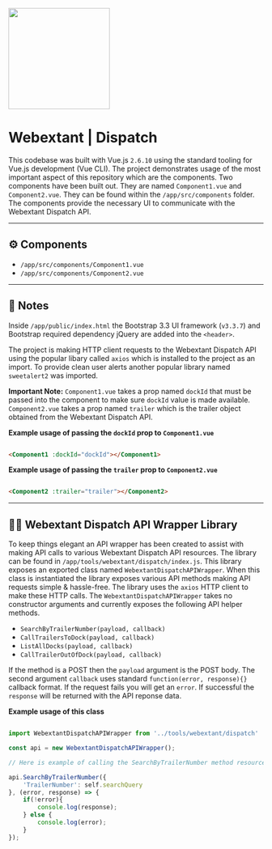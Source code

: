 <br>
<img src="https://i.imgur.com/6zuOkud.png" width="200">

# Webextant | Dispatch

This codebase was built with Vue.js `2.6.10` using the standard tooling for Vue.js development (Vue CLI). The project demonstrates usage of the most important aspect of this repository which are the components. Two components have been built out. They are named `Component1.vue` and `Component2.vue`. They can be found within the `/app/src/components` folder. The components provide the necessary UI to communicate with the Webextant Dispatch API. 
***

## ⚙️ Components
- `/app/src/components/Component1.vue`
- `/app/src/components/Component2.vue`
***

## 📝 Notes
Inside `/app/public/index.html` the Bootstrap 3.3 UI framework (`v3.3.7`) and Bootstrap required dependency jQuery are added into the `<header>`. 

The project is making HTTP client requests to the Webextant Dispatch API using the popular libary called `axios` which is installed to the project as an import. To provide clean user alerts another popular library named `sweetalert2` was imported.

__Important Note:__ `Component1.vue` takes a prop named `dockId` that must be passed into the component to make sure `dockId` value is made available. `Component2.vue` takes a prop named `trailer` which is the trailer object obtained from the Webextant Dispatch API.

__Example usage of passing the `dockId` prop to `Component1.vue`__

```html

<Component1 :dockId="dockId"></Component1>

```

__Example usage of passing the `trailer` prop to `Component2.vue`__

```html

<Component2 :trailer="trailer"></Component2>

```
***

## 👨‍💻 Webextant Dispatch API Wrapper Library
To keep things elegant an API wrapper has been created to assist with making API calls to various Webextant Dispatch API resources. The library can be found in `/app/tools/webextant/dispatch/index.js`. This library exposes an exported class named `WebextantDispatchAPIWrapper`. When this class is instantiated the library exposes various API methods making API requests simple & hassle-free. The library uses the `axios` HTTP client to make these HTTP calls. The `WebextantDispatchAPIWrapper` takes no constructor arguments and currently exposes the following API helper methods.

- `SearchByTrailerNumber(payload, callback)`
- `CallTrailersToDock(payload, callback)`
- `ListAllDocks(payload, callback)`
- `CallTrailerOutOfDock(payload, callback)`

If the method is a POST then the `payload` argument is the POST body. The second argument `callback` uses standard `function(error, response){}` callback format. If the request fails you will get an `error`. If successful the `response` will be returned with the API reponse data. 

__Example usage of this class__

```javascript

import WebextantDispatchAPIWrapper from '../tools/webextant/dispatch'

const api = new WebextantDispatchAPIWrapper();

// Here is example of calling the SearchByTrailerNumber method resource

api.SearchByTrailerNumber({
    'TrailerNumber': self.searchQuery
}, (error, response) => {
    if(!error){
        console.log(response);
    } else {
        console.log(error);
    }
});

```